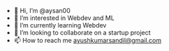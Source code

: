 - 👋 Hi, I’m @aysan00
- 👀 I’m interested in Webdev and ML
- 🌱 I’m currently learning Webdev
- 💞️ I’m looking to collaborate on a startup project
- 📫 How to reach me ayushkumarsandil@gmail.com

<!---
aysan00/aysan00 is a ✨ special ✨ repository because its `README.md` (this file) appears on your GitHub profile.
You can click the Preview link to take a look at your changes.
--->
